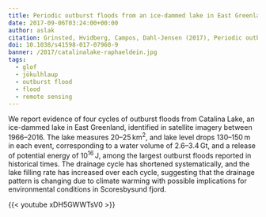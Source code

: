 ```yaml
---
title: Periodic outburst floods from an ice-dammed lake in East Greenland
date: 2017-09-06T03:24:00+00:00
author: aslak
citation: Grinsted, Hvidberg, Campos, Dahl-Jensen (2017), Periodic outburst floods from an ice-dammed lake in East Greenland, Scientific Reports, 7, doi:10.1038/s41598-017-07960-9
doi: 10.1038/s41598-017-07960-9
banner: /2017/catalinalake-raphaeldein.jpg
tags:
  - glof
  - jökulhlaup
  - outburst flood
  - flood
  - remote sensing
---
```

We report evidence of four cycles of outburst floods from Catalina Lake, an ice-dammed lake in East Greenland, identified in satellite imagery between 1966–2016. The lake measures 20–25 km<sup>2</sup>, and lake level drops 130–150 m in each event, corresponding to a water volume of 2.6–3.4 Gt, and a release of potential energy of 10<sup>16</sup> J, among the largest outburst floods reported in historical times. The drainage cycle has shortened systematically, and the lake filling rate has increased over each cycle, suggesting that the drainage pattern is changing due to climate warming with possible implications for environmental conditions in Scoresbysund fjord.
<!--more-->

{{< youtube xDH5GWWTsV0 >}}
